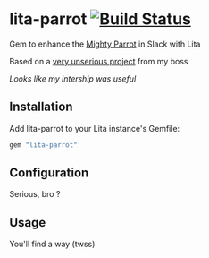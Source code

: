 # lita-parrot [![Build Status](https://travis-ci.org/skelz0r/lita-parrot.svg?branch=master)](https://travis-ci.org/skelz0r/lita-parrot)

Gem to enhance the [Mighty Parrot](http://cultofthepartyparrot.com/) in Slack with Lita

Based on a [very unserious project](https://github.com/skelz0r/lita-ovation) from my boss

*Looks like my intership was useful*

## Installation

Add lita-parrot to your Lita instance's Gemfile:

``` ruby
gem "lita-parrot"
```

## Configuration

Serious, bro ?

## Usage

You'll find a way (twss)
